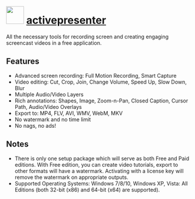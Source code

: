 ﻿# <img src="https://cdn.rawgit.com/chocolatey/chocolatey-coreteampackages/be15ad94669cde630a296b19002b3aa19c4d4cd8/icons/activepresenter.jpg" width="48" height="48"/> [activepresenter](https://chocolatey.org/packages/activepresenter)


All the necessary tools for recording screen and creating engaging screencast videos in a free application.

## Features

- Advanced screen recording: Full Motion Recording, Smart Capture
- Video editing: Cut, Crop, Join, Change Volume, Speed Up, Slow Down, Blur
- Multiple Audio/Video Layers
- Rich annotations: Shapes, Image, Zoom-n-Pan, Closed Caption, Cursor Path, Audio/Video Overlays
- Export to: MP4, FLV, AVI, WMV, WebM, MKV
- No watermark and no time limit
- No nags, no ads!

## Notes

- There is only one setup package which will serve as both Free and Paid editions.
With Free edition, you can create video tutorials, export to other formats will have a watermark.
Activating with a license key will remove the watermark on appropriate outputs.
- Supported Operating Systems: Windows 7/8/10, Windows XP, Vista: All Editions (both 32-bit (x86) and 64-bit (x64) are supported).

